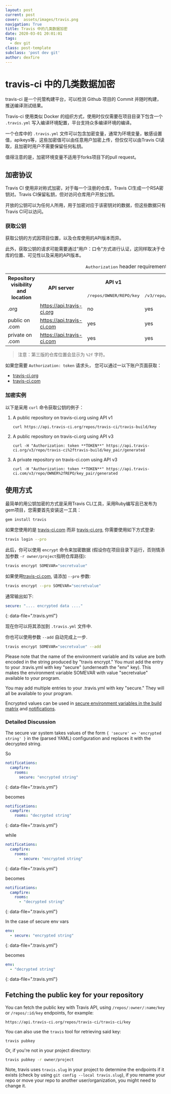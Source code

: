 ```yaml
---
layout: post
current: post
cover:  assets/images/travis.png
navigation: True
title: Travis 中的几类数据加密
date: 2020-03-01 20:01:01
tags:
  - dev git
class: post-template
subclass: 'post dev git'
author: dexfire
---
```


# travis-ci 中的几类数据加密

travis-ci 是一个托管构建平台，可以检测 Github 项目的 Commit 并随时构建，推送编译测试结果。

Travis-ci 使用类似 Docker 的组织方式，使用时仅仅需要在项目目录下包含一个 `.travis.yml` 写入编译环境配置，平台支持众多编译环境的编译。

一个仓库中的 `.travis.yml` 文件可以包含加密变量，通常为环境变量，敏感设置值，apikeys等，这些加密值可以由任意用户加密上传，但仅仅可以由Travis CI读取，且加密时用户不需要保留任何私钥。

值得注意的是，加密环境变量不适用于forks项目下的pull request。

## 加密协议

Travis CI 使用非对称式加密，对于每一个注册的仓库，Travis CI生成一个RSA密钥对。Travis CI保留私钥，但对访问仓库用户开放公钥。

开放的公钥可以为任何人所用，用于加密对应于该密钥对的数据，但这些数据只有Travis CI可以访问。

### 获取公钥

获取公钥的方式因项目位置，以及仓库使用的API版本而异。

此外，获取公钥的请求可能需要通过“用户：口令”方式进行认证，这同样取决于仓库的位置、可见性以及采用的API版本。

<table>
  <caption><tt>Authorization</tt> header requirement</caption>
  <tr>
    <th rowspan="2">Repository visibility and location</th>
    <th rowspan="2">API server</th>
    <th>API v1</th>
    <th>API v3</th>
  </tr>
  <tr>
    <td><tt>/repos/OWNER/REPO/key</tt></td>
    <td><tt>/v3/repo/OWNER%2fREPO/key_pair/generated</tt></td>
  </tr>
  <tr>
    <td>.org</td>
    <td><a href="https://api.travis-ci.org">https://api.travis-ci.org</a></td>
    <td>no</td>
    <td>yes</td>
  </tr>
  <tr>
    <td>public on .com</td>
    <td><a href="https://api.travis-ci.com">https://api.travis-ci.com</a></td>
    <td>yes<br></td>
    <td>yes<br></td>
  </tr>
  <tr>
    <td>private on .com</td>
    <td><a href="https://api.travis-ci.com">https://api.travis-ci.com</a></td>
    <td>yes<br></td>
    <td>yes</td>
  </tr>
</table>

> 注意：第三版的仓库位置会显示为 `%2f` 字符。

如果您需要 `Authorization: token` 请求头， 您可以通过一以下账户页面获取：
- [travis-ci.org](https://travis-ci.org/account/preferences)
- [travis-ci.com](https://travis-ci.com/account/preferences)

### 加密实例

以下是采用 `curl` 命令获取公钥的例子：

1. A public repository on travis-ci.org using API v1

       curl https://api.travis-ci.org/repos/travis-ci/travis-build/key

1. A public repository on travis-ci.org using API v3

       curl -H "Authorization: token **TOKEN**" https://api.travis-ci.org/v3/repo/travis-ci%2ftravis-build/key_pair/generated

1. A private repository on travis-ci.com using API v3

       curl -H "Authorization: token **TOKEN**" https://api.travis-ci.com/v3/repo/OWNER%2fREPO/key_pair/generated

## 使用方式

最简单的用公钥加密的方式是采用Travis CLI工具，采用Ruby编写且已发布为gem项目，您需要首先安装这一工具：

```bash
gem install travis
```

如果您使用的是 [travis-ci.com](https://travis-ci.com) 而非 [travis-ci.org](https://travis-ci.org), 你需要使用如下方式登录:

```bash
travis login --pro
```

此后，你可以使用 `encrypt` 命令来加密数据 (假设你在项目目录下运行，否则情添加参数 `-r owner/project`指明仓库路径):

```bash
travis encrypt SOMEVAR="secretvalue"
```

如果使用[travis-ci.com](https://travis-ci.com), 请添加 `--pro` 参数:

```bash
travis encrypt --pro SOMEVAR="secretvalue"
```

通常输出如下:

```yaml
secure: ".... encrypted data ...."
```
{: data-file=".travis.yml"}

现在你可以将其添加到 `.travis.yml` 文件中.

你也可以使用参数 `--add` 自动完成上一步.
```bash
travis encrypt SOMEVAR="secretvalue" --add
```

Please note that the name of the environment variable and its value are both encoded in the string produced by "travis encrypt." You must add the entry to your .travis.yml with key "secure" (underneath the "env" key). This makes the environment variable SOMEVAR with value "secretvalue" available to your program.

You may add multiple entries to your .travis.yml with key "secure." They will all be available to your program.

Encrypted values can be used in
[secure environment variables in the build matrix](/user/environment-variables#defining-encrypted-variables-in-travisyml)
and [notifications](/user/notifications).


### Detailed Discussion

The secure var system takes values of the form `{ 'secure' => 'encrypted string' }` in the (parsed YAML) configuration and replaces it with the decrypted string.

So

```yaml
notifications:
  campfire:
    rooms:
      secure: "encrypted string"
```
{: data-file=".travis.yml"}

becomes

```yaml
notifications:
  campfire:
    rooms: "decrypted string"
```
{: data-file=".travis.yml"}

while

```yaml
notifications:
  campfire:
    rooms:
      - secure: "encrypted string"
```
{: data-file=".travis.yml"}

becomes

```yaml
notifications:
  campfire:
    rooms:
      - "decrypted string"
```
{: data-file=".travis.yml"}

In the case of secure env vars

```yaml
env:
  - secure: "encrypted string"
```
{: data-file=".travis.yml"}

becomes

```yaml
env:
  - "decrypted string"
```
{: data-file=".travis.yml"}

## Fetching the public key for your repository

You can fetch the public key with Travis API, using `/repos/:owner/:name/key` or
`/repos/:id/key` endpoints, for example:

```
https://api.travis-ci.org/repos/travis-ci/travis-ci/key
```

You can also use the `travis` tool for retrieving said key:

```bash
travis pubkey
```

Or, if you're not in your project directory:

```bash
travis pubkey -r owner/project
```

Note, travis uses `travis.slug` in your project to determine the endpoints if it exists (check by using `git config --local travis.slug`), if you rename your repo or move your repo to another user/organization, you might need to change it.
